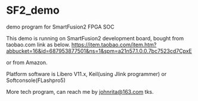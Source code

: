 # SF2_demo
demo program for SmartFusion2 FPGA SOC

This demo is running on SmartFusion2 development board, bought from taobao.com
link as below.
https://item.taobao.com/item.htm?abbucket=16&id=687953877501&ns=1&spm=a21n57.1.0.0.7bc7523cd7CpxE

or from Amazon.

Platform software is Libero V11.x, Keil(using Jlink programmer) or Softconsole(FLashpro5)

More tech program, can reach me by johnrita@163.com
tks.
